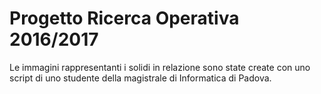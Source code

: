# Progetto Ricerca Operativa 2016/2017

Le immagini rappresentanti i solidi in relazione sono state create con uno script di uno studente della magistrale di Informatica di Padova.
